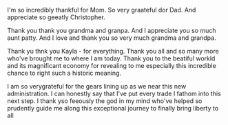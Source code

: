 I'm so incredibly thankful for Mom. So very graateful dor Dad. And appreciate so geeatly Christopher.

Thank you thank you grandma and granpa. And I appreciate you so much aunt patty. And I love and thank you so very much grandma and grandpa.

Thank yu thnk you Kayla - for everything. Thank you all and so many more who've brought me to where I am today. Thank you to the beatiful workld and its magnificant economy for revealing to me especially this incredible chance to right such a historic meaning.

I am so verygrateful for the gears lining up as we near this new administration. I can honestly say that I've put every trade I fathom into this next step. I thank yso feeously the god in my mind who've helped so prudently guide me along this exceptional journey to finally bring liberty to all
